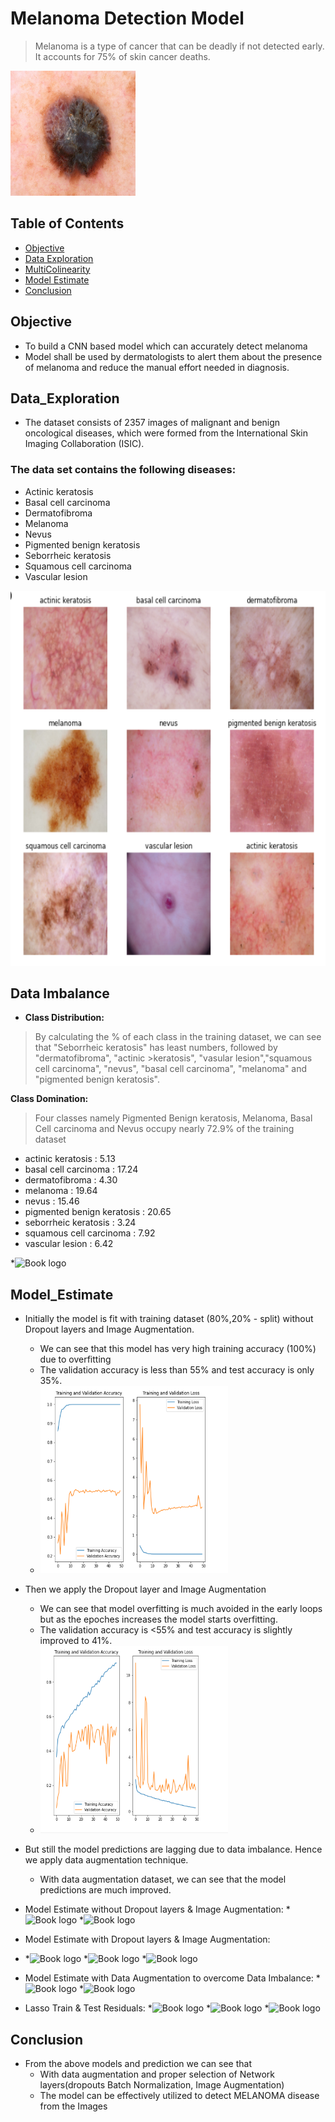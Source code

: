 # Melanoma Detection Model 
> Melanoma is a type of cancer that can be deadly if not detected early. It accounts for 75% of skin cancer deaths.  

<img src="mela.jpg" width="200" height="200">

## Table of Contents
* [Objective](#Objective)
* [Data Exploration](#Data_Exploration)
* [MultiColinearity](#Multicolinearity)
* [Model Estimate](#Model_Estimate)
* [Conclusion](#Conclusion)

<!-- You can include any other section that is pertinent to your problem -->

## Objective
- To build a CNN based model which can accurately detect melanoma
- Model shall be used by dermatologists to alert them about the presence of melanoma and reduce the manual effort needed in diagnosis.
<!-- You don't have to answer all the questions - just the ones relevant to your project. -->

## Data_Exploration
-  The dataset consists of 2357 images of malignant and benign oncological diseases, which were formed from the International Skin Imaging Collaboration (ISIC).

### The data set contains the following diseases:
* Actinic keratosis
* Basal cell carcinoma
* Dermatofibroma
* Melanoma
* Nevus
* Pigmented benign keratosis
* Seborrheic keratosis
* Squamous cell carcinoma
* Vascular lesion
<img src="skin_disease.PNG" width="600" height="600">

## Data Imbalance
- **Class Distribution:**
>By calculating the % of each class in the training dataset, we can see that "Seborrheic keratosis" has least numbers, followed by "dermatofibroma", "actinic >keratosis", "vasular lesion","squamous cell carcinoma", "nevus", "basal cell carcinoma", "melanoma" and "pigmented benign keratosis".

**Class Domination:**
>Four classes namely Pigmented Benign keratosis, Melanoma, Basal Cell carcinoma and Nevus occupy nearly 72.9% of the training dataset

- actinic keratosis 		    : 5.13
- basal cell carcinoma 		    : 17.24
- dermatofibroma 		        : 4.30
- melanoma 			            : 19.64
- nevus 				        : 15.46
- pigmented benign keratosis    : 20.65
- seborrheic keratosis 		    : 3.24
- squamous cell carcinoma 	    : 7.92
- vascular lesion 		        : 6.42

*![Book logo](/corr1.PNG)


## Model_Estimate
- Initially the model is fit with training dataset (80%,20% - split) without Dropout layers and Image Augmentation.
    - We can see that this model has very high training accuracy (100%) due to overfitting
    - The validation accuracy is less than 55% and test accuracy is only 35%.
    - <img src="Training_Trend.PNG" width="300" height="300">
- Then we apply the Dropout layer and Image Augmentation
    - We can see that model overfitting is much avoided in the early loops but as the epoches increases the model starts overfitting.
    - The validation accuracy is <55% and test accuracy is slightly improved to 41%.
    - <img src="Dropout_Trend.PNG" width="300" height="300">
- But still the model predictions are lagging due to data imbalance. Hence we apply data augmentation technique.
    - With data augmentation dataset, we can see that the model predictions are much improved.

- Model Estimate without Dropout layers & Image Augmentation:
*![Book logo](/ridgetr2.PNG)
*![Book logo](/ridgetst3.PNG)

- Model Estimate with Dropout layers & Image Augmentation:
- *![Book logo](/ridgetr1.PNG)
*![Book logo](/ridgetst1.PNG)
*![Book logo](/ridgetst2.PNG)

- Model Estimate with Data Augmentation to overcome Data Imbalance:
*![Book logo](/lassotr2.PNG)
*![Book logo](/lassotst3.PNG)
     
- Lasso Train & Test Residuals:
*![Book logo](/lassotr1.PNG)
*![Book logo](/lassotst1.PNG)
*![Book logo](/lassotst2.PNG)
  
## Conclusion
   -   From the above models and prediction we can see that 
        - With data augmentation and proper selection of Network layers(dropouts Batch Normalization, Image Augmentation)
        - The model can be effectively utilized to detect MELANOMA disease from the Images 
 
<!-- You don't have to answer all the questions - just the ones relevant to your project. -->
